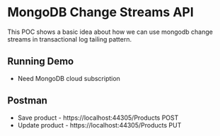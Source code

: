 # MongoDB Change Streams API

This POC shows a basic idea about how we can use mongodb change streams in transactional log tailing pattern.

## Running Demo

- Need MongoDB cloud subscription

## Postman
- Save product - https://localhost:44305/Products POST
- Update product - https://localhost:44305/Products PUT